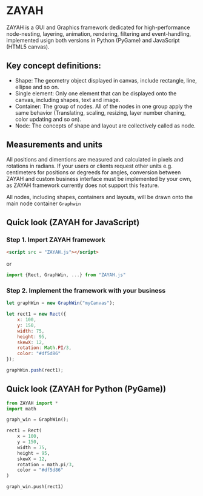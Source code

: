 # ZAYAH
ZAYAH is a GUI and Graphics framework dedicated for high-performance node-nesting, layering, animation, rendering, filtering and event-handling, implemented usign both versions in Python (PyGame) and JavaScript (HTML5 canvas).

## Key concept definitions:
* Shape: The geometry object displayed in canvas, include rectangle, line, ellipse and so on.
* Single element: Only one element that can be displayed onto the canvas, including shapes, text and image.
* Container: The group of nodes. All of the nodes in one group apply the same behavior (Translating, scaling, resizing, layer number chaning, color updating and so on).
* Node: The concepts of shape and layout are collectively called as node.

## Measurements and units
All positions and dimentions are measured and calculated in pixels and rotations in radians. If your users or clients request other units e.g. centimeters for positions or degreeds for angles, conversion between ZAYAH and custom business interface must be implemented by your own, as ZAYAH framework currently does not support this feature.

All nodes, including shapes, containers and layouts, will be drawn onto the main node container `Graphwin`

## Quick look (ZAYAH for JavaScript)

### Step 1. Import ZAYAH framework
```html
<script src = "ZAYAH.js"></script>
```
or
```js
import {Rect, GraphWin, ...} from "ZAYAH.js"
```

### Step 2. Implement the framework with your business
```js
let graphWin = new GraphWin("myCanvas");

let rect1 = new Rect({
    x: 100,
    y: 150,
    width: 75,
    height: 95,
    skewX: 12,
    rotation: Math.PI/3,
    color: "#df5d86"
});

graphWin.push(rect1);
```

## Quick look (ZAYAH for Python (PyGame))
```python
from ZAYAH import *
import math

graph_win = GraphWin();

rect1 = Rect(
    x = 100,
    y = 150,
    width = 75,
    height = 95,
    skewX = 12,
    rotation = math.pi/3,
    color = "#df5d86"
)

graph_win.push(rect1)

```
